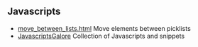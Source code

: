 ## Javascripts

- [move_between_lists.html](move_between_lists.html) Move elements between picklists
- [JavascriptsGalore](/JavascriptsGalore) Collection of Javascripts and snippets
